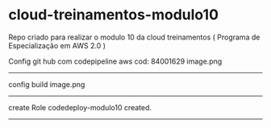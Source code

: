 # cloud-treinamentos-modulo10
Repo criado para realizar o modulo 10 da cloud treinamentos ( Programa de Especialização em AWS 2.0 )

Config git hub com codepipeline aws
cod: 84001629
image.png

--------------

config build
image.png

--------------

create Role codedeploy-modulo10 created.

--------------
